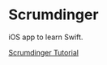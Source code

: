 # Scrumdinger

iOS app to learn Swift.

[Scrumdinger Tutorial](https://developer.apple.com/tutorials/app-dev-training/getting-started-with-scrumdinger)
